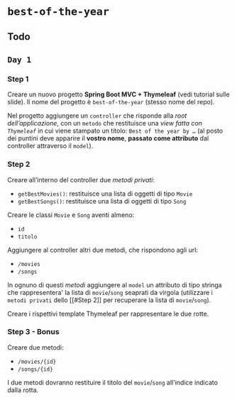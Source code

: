 # `best-of-the-year`

## Todo
## `Day 1`
### Step 1
Creare un nuovo progetto **Spring Boot MVC + Thymeleaf** (vedi tutorial sulle slide). 
Il nome del progetto è `best-of-the-year` (stesso nome del repo).

Nel progetto aggiungere un `controller` che risponde alla *root dell’applicazione*, con un `metodo` che restituisce una *view fatta con `Thymeleaf`* in cui viene stampato un titolo: `Best of the year by …` (al posto dei puntini deve apparire il **vostro nome**, **passato come attributo** dal controller attraverso il `model`).

### Step 2 
Creare all’interno del controller due *metodi privati*:
- `getBestMovies()`: restituisce una lista di oggetti di tipo `Movie`
- `getBestSongs()`: restituisce una lista di oggetti di tipo `Song`

Creare le classi `Movie` e `Song` aventi almeno:
- `id`
- `titolo`

Aggiungere al controller altri due metodi, che rispondono agli url:
- `/movies`
- `/songs`

In ognuno di questi *metodi* aggiungere al `model` un attributo di tipo stringa che rappresentera' la lista di `movie`/`song` seaprati da virgola (utilizzare i `metodi privati` dello [[#Step 2]] per recuperare la lista di `movie`/`song`).

Creare i rispettivi template Thymeleaf per rappresentare le due rotte.
### Step 3 - Bonus
Creare due metodi:
- `/movies/{id}`
- `/songs/{id}`

I due metodi dovranno restituire il titolo del `movie`/`song` all'indice indicato dalla rotta.